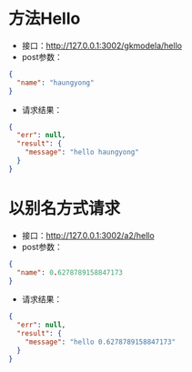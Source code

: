 # 方法Hello #- 接口：http://127.0.0.1:3002/gkmodela/hello- post参数：```json{
  "name": "haungyong"
}```- 请求结果：```json{
  "err": null,
  "result": {
    "message": "hello haungyong"
  }
}```
# 以别名方式请求 #- 接口：http://127.0.0.1:3002/a2/hello- post参数：```json{
  "name": 0.6278789158847173
}```- 请求结果：```json{
  "err": null,
  "result": {
    "message": "hello 0.6278789158847173"
  }
}```